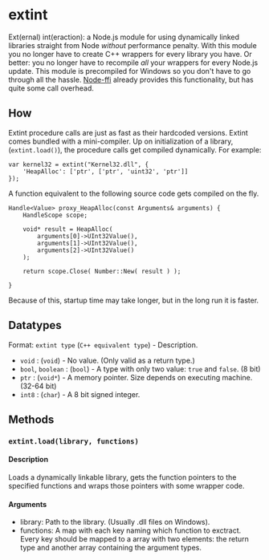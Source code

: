 # extint

Ext(ernal) int(eraction): a Node.js module for using dynamically linked libraries straight from Node *without* performance penalty.
With this module you no longer have to create C++ wrappers for every library you have. Or better: you no longer have to recompile *all* your wrappers for every Node.js update.
This module is precompiled for Windows so you don't have to go through all the hassle. 
[Node-ffi](/rbranson/node-ffi) already provides this functionality, but has quite some call overhead.

## How
Extint procedure calls are just as fast as their hardcoded versions. Extint comes bundled with a mini-compiler.
Up on initialization of a library, (`extint.load()`), the procedure calls get compiled dynamically. For example:

    var kernel32 = extint("Kernel32.dll", {
        'HeapAlloc': ['ptr', ['ptr', 'uint32', 'ptr']]
    });

A function equivalent to the following source code gets compiled on the fly.

    Handle<Value> proxy_HeapAlloc(const Arguments& arguments) {
        HandleScope scope;
        
        void* result = HeapAlloc(
            arguments[0]->UInt32Value(),
            arguments[1]->UInt32Value(),
            arguments[2]->UInt32Value()
        );
        
        return scope.Close( Number::New( result ) );
        
    }
    
Because of this, startup time may take longer, but in the long run it is faster.

## Datatypes

Format: `extint type` (`C++ equivalent type`) - Description.

* `void` : (`void`) - No value. (Only valid as a return type.)
* `bool`, `boolean` : (`bool`) - A type with only two value: `true` and `false`. (8 bit)
* `ptr` : (`void*`) - A memory pointer. Size depends on executing machine. (32-64 bit)
* `int8` : (`char`) - A 8 bit signed integer.

## Methods

### `extint.load(library, functions)`

#### Description
Loads a dynamically linkable library, gets the function pointers to the specified functions and wraps those pointers with some wrapper code.

#### Arguments
- library: Path to the library. (Usually .dll files on Windows).
- functions: A map with each key naming which function to exctract. Every key should be mapped to a array with two elements: the return type and another array containing the argument types. 
